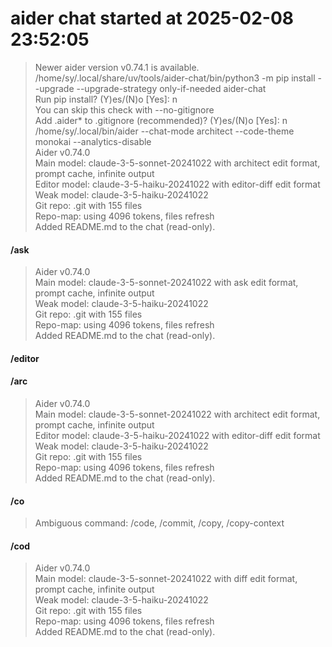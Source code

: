 
# aider chat started at 2025-02-08 23:52:05

> Newer aider version v0.74.1 is available.  
> /home/sy/.local/share/uv/tools/aider-chat/bin/python3 -m pip install --upgrade --upgrade-strategy only-if-needed aider-chat  
> Run pip install? (Y)es/(N)o [Yes]: n  
> You can skip this check with --no-gitignore  
> Add .aider* to .gitignore (recommended)? (Y)es/(N)o [Yes]: n  
> /home/sy/.local/bin/aider --chat-mode architect --code-theme monokai --analytics-disable  
> Aider v0.74.0  
> Main model: claude-3-5-sonnet-20241022 with architect edit format, prompt cache, infinite output  
> Editor model: claude-3-5-haiku-20241022 with editor-diff edit format  
> Weak model: claude-3-5-haiku-20241022  
> Git repo: .git with 155 files  
> Repo-map: using 4096 tokens, files refresh  
> Added README.md to the chat (read-only).  

#### /ask  
> Aider v0.74.0  
> Main model: claude-3-5-sonnet-20241022 with ask edit format, prompt cache, infinite output  
> Weak model: claude-3-5-haiku-20241022  
> Git repo: .git with 155 files  
> Repo-map: using 4096 tokens, files refresh  
> Added README.md to the chat (read-only).  

#### /editor  

#### /arc  
> Aider v0.74.0  
> Main model: claude-3-5-sonnet-20241022 with architect edit format, prompt cache, infinite output  
> Editor model: claude-3-5-haiku-20241022 with editor-diff edit format  
> Weak model: claude-3-5-haiku-20241022  
> Git repo: .git with 155 files  
> Repo-map: using 4096 tokens, files refresh  
> Added README.md to the chat (read-only).  

#### /co  
> Ambiguous command: /code, /commit, /copy, /copy-context  

#### /cod  
> Aider v0.74.0  
> Main model: claude-3-5-sonnet-20241022 with diff edit format, prompt cache, infinite output  
> Weak model: claude-3-5-haiku-20241022  
> Git repo: .git with 155 files  
> Repo-map: using 4096 tokens, files refresh  
> Added README.md to the chat (read-only).  

